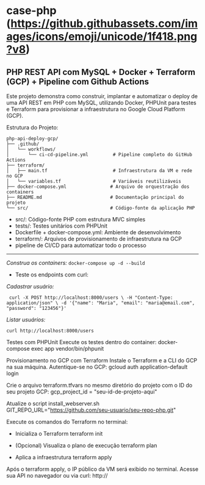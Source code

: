 
# case-php (https://github.githubassets.com/images/icons/emoji/unicode/1f418.png?v8)
## PHP REST API com MySQL + Docker + Terraform (GCP) + Pipeline com Github Actions

Este projeto demonstra como construir, implantar e automatizar o deploy de uma API REST em PHP com MySQL, utilizando Docker, PHPUnit para testes e Terraform para provisionar a infraestrutura no Google Cloud Platform (GCP).



Estrutura do Projeto:
```
php-api-deploy-gcp/
├── .github/
│   └── workflows/
│       └── ci-cd-pipeline.yml         # Pipeline completo do GitHub Actions
├── terraform/
│   ├── main.tf                        # Infraestrutura da VM e rede no GCP
│   └── variables.tf                   # Variáveis reutilizáveis
├── docker-compose.yml                # Arquivo de orquestração dos containers
├── README.md                         # Documentação principal do projeto
└── src/                              # Código-fonte da aplicação PHP
```


* src/: Código-fonte PHP com estrutura MVC simples
* tests/: Testes unitários com PHPUnit
* Dockerfile + docker-compose.yml: Ambiente de desenvolvimento
* terraform/: Arquivos de provisionamento de infraestrutura na GCP
* pipeline de CI/CD para automatizar todo o processo
---
*Construa os containers:*
`docker-compose up -d --build`

 - Teste os endpoints com curl:

*Cadastrar usuário:* 

     curl -X POST http://localhost:8000/users \ -H "Content-Type: application/json" \ -d '{"name": "Maria", "email": "maria@email.com", "password": "123456"}'

*Listar usuários:*
 

    curl http://localhost:8000/users

Testes com PHPUnit
Execute os testes dentro do container:
docker-compose exec app vendor/bin/phpunit

Provisionamento no GCP com Terraform
Instale o Terraform e a CLI do GCP na sua máquina.
Autentique-se no GCP:
gcloud auth application-default login


Crie o arquivo terraform.tfvars no mesmo diretório do projeto com o ID do seu projeto GCP:
gcp_project_id = "seu-id-de-projeto-aqui"

Atualize o script install_webserver.sh
GIT_REPO_URL="https://github.com/seu-usuario/seu-repo-php.git"

Execute os comandos do Terraform no terminal:
* Inicializa o Terraform
terraform init

* (Opcional) Visualiza o plano de execução
terraform plan

* Aplica a infraestrutura
terraform apply

Após o terraform apply, o IP público da VM será exibido no terminal. Acesse sua API no navegador ou via curl:
http://<IP-PUBLICO>
